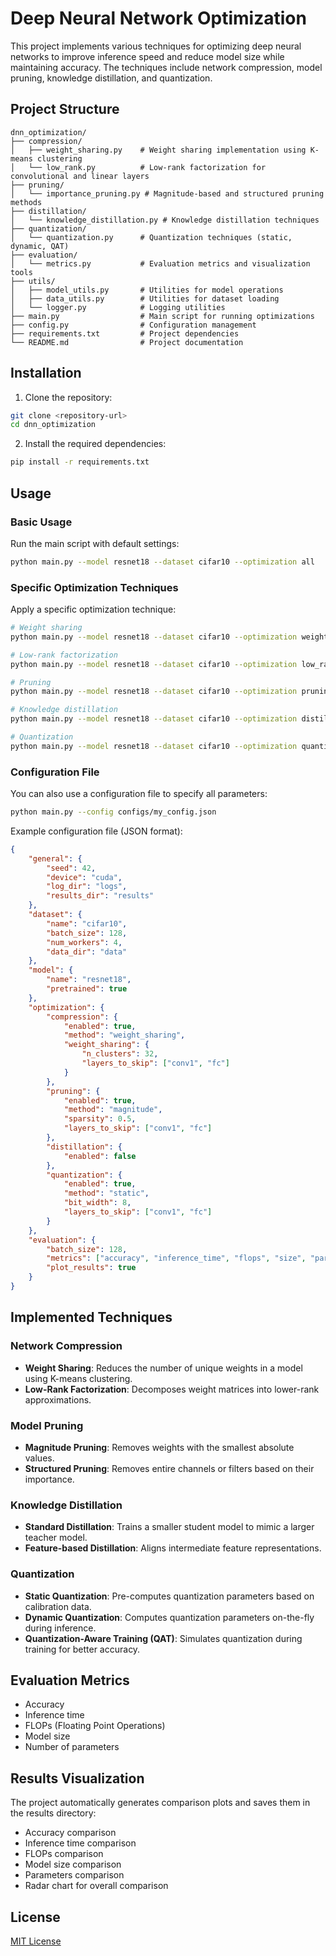 # Deep Neural Network Optimization

This project implements various techniques for optimizing deep neural networks to improve inference speed and reduce model size while maintaining accuracy. The techniques include network compression, model pruning, knowledge distillation, and quantization.

## Project Structure

```
dnn_optimization/
├── compression/
│   ├── weight_sharing.py    # Weight sharing implementation using K-means clustering
│   └── low_rank.py          # Low-rank factorization for convolutional and linear layers
├── pruning/
│   └── importance_pruning.py # Magnitude-based and structured pruning methods
├── distillation/
│   └── knowledge_distillation.py # Knowledge distillation techniques
├── quantization/
│   └── quantization.py      # Quantization techniques (static, dynamic, QAT)
├── evaluation/
│   └── metrics.py           # Evaluation metrics and visualization tools
├── utils/
│   ├── model_utils.py       # Utilities for model operations
│   ├── data_utils.py        # Utilities for dataset loading
│   └── logger.py            # Logging utilities
├── main.py                  # Main script for running optimizations
├── config.py                # Configuration management
├── requirements.txt         # Project dependencies
└── README.md                # Project documentation
```

## Installation

1. Clone the repository:
```bash
git clone <repository-url>
cd dnn_optimization
```

2. Install the required dependencies:
```bash
pip install -r requirements.txt
```

## Usage

### Basic Usage

Run the main script with default settings:

```bash
python main.py --model resnet18 --dataset cifar10 --optimization all
```

### Specific Optimization Techniques

Apply a specific optimization technique:

```bash
# Weight sharing
python main.py --model resnet18 --dataset cifar10 --optimization weight_sharing --n_clusters 32

# Low-rank factorization
python main.py --model resnet18 --dataset cifar10 --optimization low_rank --rank_percent 0.25

# Pruning
python main.py --model resnet18 --dataset cifar10 --optimization pruning --sparsity 0.5 --pruning_method magnitude

# Knowledge distillation
python main.py --model resnet18 --dataset cifar10 --optimization distillation --teacher_model resnet50 --temperature 4.0 --alpha 0.5

# Quantization
python main.py --model resnet18 --dataset cifar10 --optimization quantization --quantization_method static --bit_width 8
```

### Configuration File

You can also use a configuration file to specify all parameters:

```bash
python main.py --config configs/my_config.json
```

Example configuration file (JSON format):
```json
{
    "general": {
        "seed": 42,
        "device": "cuda",
        "log_dir": "logs",
        "results_dir": "results"
    },
    "dataset": {
        "name": "cifar10",
        "batch_size": 128,
        "num_workers": 4,
        "data_dir": "data"
    },
    "model": {
        "name": "resnet18",
        "pretrained": true
    },
    "optimization": {
        "compression": {
            "enabled": true,
            "method": "weight_sharing",
            "weight_sharing": {
                "n_clusters": 32,
                "layers_to_skip": ["conv1", "fc"]
            }
        },
        "pruning": {
            "enabled": true,
            "method": "magnitude",
            "sparsity": 0.5,
            "layers_to_skip": ["conv1", "fc"]
        },
        "distillation": {
            "enabled": false
        },
        "quantization": {
            "enabled": true,
            "method": "static",
            "bit_width": 8,
            "layers_to_skip": ["conv1", "fc"]
        }
    },
    "evaluation": {
        "batch_size": 128,
        "metrics": ["accuracy", "inference_time", "flops", "size", "parameters"],
        "plot_results": true
    }
}
```

## Implemented Techniques

### Network Compression
- **Weight Sharing**: Reduces the number of unique weights in a model using K-means clustering.
- **Low-Rank Factorization**: Decomposes weight matrices into lower-rank approximations.

### Model Pruning
- **Magnitude Pruning**: Removes weights with the smallest absolute values.
- **Structured Pruning**: Removes entire channels or filters based on their importance.

### Knowledge Distillation
- **Standard Distillation**: Trains a smaller student model to mimic a larger teacher model.
- **Feature-based Distillation**: Aligns intermediate feature representations.

### Quantization
- **Static Quantization**: Pre-computes quantization parameters based on calibration data.
- **Dynamic Quantization**: Computes quantization parameters on-the-fly during inference.
- **Quantization-Aware Training (QAT)**: Simulates quantization during training for better accuracy.

## Evaluation Metrics
- Accuracy
- Inference time
- FLOPs (Floating Point Operations)
- Model size
- Number of parameters

## Results Visualization

The project automatically generates comparison plots and saves them in the results directory:
- Accuracy comparison
- Inference time comparison
- FLOPs comparison
- Model size comparison
- Parameters comparison
- Radar chart for overall comparison

## License

[MIT License](LICENSE)
